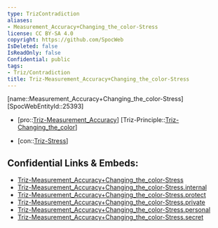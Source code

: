 ```yaml
---
type: TrizContradiction
aliases:
- Measurement_Accuracy+Changing_the_color-Stress
license: CC BY-SA 4.0
copyright: https://github.com/SpocWeb
IsDeleted: false
IsReadOnly: false
Confidential: public
tags: 
- Triz/Contradiction
title: Triz-Measurement_Accuracy+Changing_the_color-Stress
---
```

[name::Measurement_Accuracy+Changing_the_color-Stress]
[SpocWebEntityId::25393]
+ [pro::[Triz-Measurement_Accuracy](tech/Triz/Parameter/Triz-Measurement_Accuracy.md)]
[Triz-Principle::[Triz-Changing_the_color](tech/Triz/Principle/Triz-Changing_the_color.md)]
- [con::[Triz-Stress](tech/Triz/Parameter/Triz-Stress.md)]



## Confidential Links & Embeds: 
- [Triz-Measurement_Accuracy+Changing_the_color-Stress](../../../../_public/tech/Triz/Contradict/Triz-Measurement_Accuracy+Changing_the_color-Stress.md) 
- [Triz-Measurement_Accuracy+Changing_the_color-Stress.internal](../../../../_internal/tech/Triz/Contradict/Triz-Measurement_Accuracy+Changing_the_color-Stress.internal.md) 
- [Triz-Measurement_Accuracy+Changing_the_color-Stress.protect](../../../../_protect/tech/Triz/Contradict/Triz-Measurement_Accuracy+Changing_the_color-Stress.protect.md) 
- [Triz-Measurement_Accuracy+Changing_the_color-Stress.private](../../../../_private/tech/Triz/Contradict/Triz-Measurement_Accuracy+Changing_the_color-Stress.private.md) 
- [Triz-Measurement_Accuracy+Changing_the_color-Stress.personal](../../../../_personal/tech/Triz/Contradict/Triz-Measurement_Accuracy+Changing_the_color-Stress.personal.md) 
- [Triz-Measurement_Accuracy+Changing_the_color-Stress.secret](../../../../_secret/tech/Triz/Contradict/Triz-Measurement_Accuracy+Changing_the_color-Stress.secret.md) 
